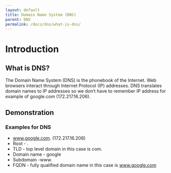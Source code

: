 ```yaml
---
layout: default
title: Domain Name System (DNS)
parent: DNS
permalink: /docs/dns/what-is-dns/
---
```


# Introduction

## What is DNS?
The Domain Name System (DNS) is the phonebook of the Internet. Web browsers interact through Internet Protocol (IP) addresses. DNS translates domain names to IP addresses so we don’t have to remember IP address for example of google.com (172.217.16.206).

## Demonstration

### Examples for DNS

* www.google.com. (172.217.16.206)
* Root - .
* TLD - top level domain in this case is com.
* Domain name - google
* Subdomain -www.
* FQDN - fully qualified domain name in this case is www.google.com
